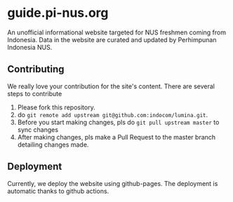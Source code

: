 # guide.pi-nus.org

An unofficial informational website targeted for NUS freshmen coming from
Indonesia. Data in the website are curated and updated by Perhimpunan Indonesia
NUS.

## Contributing

We really love your contribution for the site's content. There are several steps
to contribute

1. Please fork this repository.
2. do `git remote add upstream git@github.com:indocom/lumina.git`.
3. Before you start making changes, pls do `git pull upstream master` to sync
   changes
4. After making changes, pls make a Pull Request to the master branch detailing
   changes made.

## Deployment

Currently, we deploy the website using github-pages. The deployment is automatic thanks to github actions.

